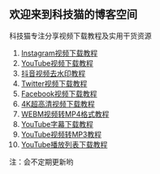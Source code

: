 ## 欢迎来到科技猫的博客空间

<meta name="google-site-verification" content="VhC6Wju6RumL4js-cRBMemb0lfrasJiF_ezsTslQavs" />

科技猫专注分享视频下载教程及实用干货资源

1. [Instagram视频下载教程](https://www.4kvideodownloader.com/tutorial/download-instagram-videos/)
2. [YouTube视频下载教程](https://www.4kvideodownloader.com/tutorial/download-youtube-videos/)
3. [抖音视频去水印教程](https://www.4kvideodownloader.com/tutorial/download-tiktok-videos/)
4. [Twitter视频下载教程](https://www.4kvideodownloader.com/tutorial/twitter-video-download/)
5. [Facebook视频下载教程](https://www.4kvideodownloader.com/tutorial/download-facebook-videos/)
6. [4K超高清视频下载教程](https://www.4kvideodownloader.com/tutorial/download-4k-8k-videos/)
7. [WEBM视频转MP4格式教程](https://www.4kvideodownloader.com/tutorial/convert-webm-to-mp4/)
8. [YouTube字幕下载教程](https://www.4kvideodownloader.com/tutorial/download-youtube-subtitles/)
9. [YouTube视频转MP3教程](https://www.4kvideodownloader.com/tutorial/youtube-to-mp3/)
10. [YouTube播放列表下载教程](https://www.4kvideodownloader.com/tutorial/download-youtube-playlist/)

注：会不定期更新哟
